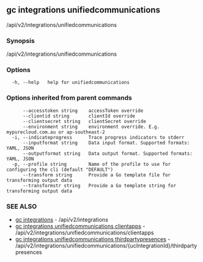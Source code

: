 ## gc integrations unifiedcommunications

/api/v2/integrations/unifiedcommunications

### Synopsis

/api/v2/integrations/unifiedcommunications

### Options

```
  -h, --help   help for unifiedcommunications
```

### Options inherited from parent commands

```
      --accesstoken string    accessToken override
      --clientid string       clientId override
      --clientsecret string   clientSecret override
      --environment string    environment override. E.g. mypurecloud.com.au or ap-southeast-2
  -i, --indicateprogress      Trace progress indicators to stderr
      --inputformat string    Data input format. Supported formats: YAML, JSON
      --outputformat string   Data output format. Supported formats: YAML, JSON
  -p, --profile string        Name of the profile to use for configuring the cli (default "DEFAULT")
      --transform string      Provide a Go template file for transforming output data
      --transformstr string   Provide a Go template string for transforming output data
```

### SEE ALSO

* [gc integrations](gc_integrations.html)	 - /api/v2/integrations
* [gc integrations unifiedcommunications clientapps](gc_integrations_unifiedcommunications_clientapps.html)	 - /api/v2/integrations/unifiedcommunications/clientapps
* [gc integrations unifiedcommunications thirdpartypresences](gc_integrations_unifiedcommunications_thirdpartypresences.html)	 - /api/v2/integrations/unifiedcommunications/{ucIntegrationId}/thirdpartypresences


